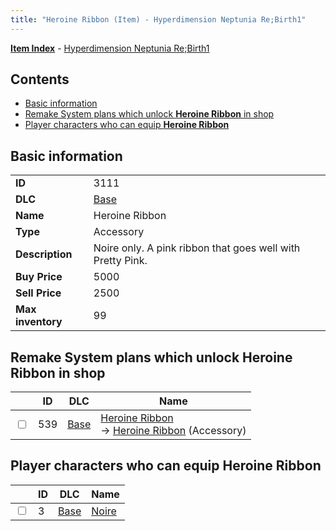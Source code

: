 ```yaml
---
title: "Heroine Ribbon (Item) - Hyperdimension Neptunia Re;Birth1"
---
```


[**Item Index**](/neptunia/rb1/item/index.html) - [Hyperdimension Neptunia Re;Birth1](/neptunia/rb1)

## Contents

- [Basic information](#basic-information)
- [Remake System plans which unlock **Heroine Ribbon** in shop](#remake-system-plans-which-unlock-heroine-ribbon-in-shop)
- [Player characters who can equip **Heroine Ribbon**](#player-characters-who-can-equip-heroine-ribbon)

## Basic information

|   |   |
| -- | -- |
| **ID** | 3111 |
| **DLC** | [Base](/neptunia/rb1/dlc/1-base.html) |
| **Name** | Heroine Ribbon |
| **Type** | Accessory |
| **Description** | Noire only. A pink ribbon that goes well with Pretty Pink. |
| **Buy Price** | 5000 |
| **Sell Price** | 2500 |
| **Max inventory** | 99 |


## Remake System plans which unlock **Heroine Ribbon** in shop

|    | ID | DLC | Name |
| -- | -- | --- | ---- |
| <input type="checkbox" id="rb1-remake-1-539" class="trackbox" /> | 539 | [Base](/neptunia/rb1/dlc/1-base.html) | [Heroine Ribbon](/neptunia/rb1/remake/1-539-heroine-ribbon.html)<br /> → [Heroine Ribbon](/neptunia/rb1/item/1-3111-heroine-ribbon.html) (Accessory) |


## Player characters who can equip **Heroine Ribbon**

|    | ID | DLC | Name |
| -- | -- | --- | ---- |
| <input type="checkbox" id="rb1-player-1-3" class="trackbox" /> | 3 | [Base](/neptunia/rb1/dlc/1-base.html) | [Noire](/neptunia/rb1/player/1-3-noire.html) |
